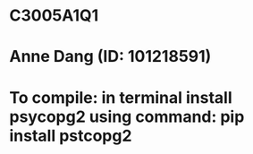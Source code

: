 # C3005A1Q1
 
# Anne Dang (ID: 101218591)
# To compile: in terminal install psycopg2 using command: pip install pstcopg2